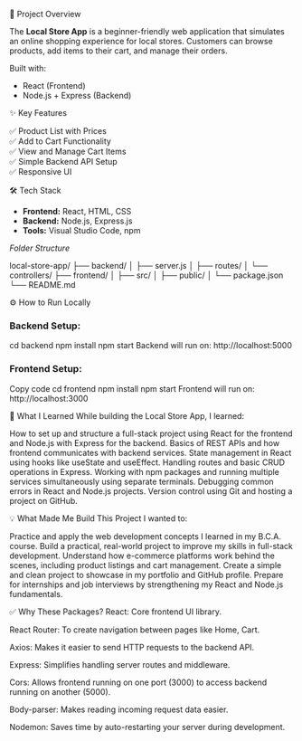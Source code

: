 
🚀 Project Overview

The **Local Store App** is a beginner-friendly web application that simulates an online shopping experience for local stores. Customers can browse products, add items to their cart, and manage their orders.  

Built with:
- React (Frontend)
- Node.js + Express (Backend)

✨ Key Features

✅ Product List with Prices  
✅ Add to Cart Functionality  
✅ View and Manage Cart Items  
✅ Simple Backend API Setup  
✅ Responsive UI  

🛠️ Tech Stack

- **Frontend:** React, HTML, CSS  
- **Backend:** Node.js, Express.js  
- **Tools:** Visual Studio Code, npm  

*Folder Structure*

local-store-app/
├── backend/
│ ├── server.js
│ ├── routes/
│ └── controllers/
├── frontend/
│ ├── src/
│ ├── public/
│ └── package.json
└── README.md

 ⚙️ How to Run Locally

### Backend Setup:

cd backend
npm install
npm start
Backend will run on: http://localhost:5000

### Frontend Setup:

Copy code
cd frontend
npm install
npm start
Frontend will run on: http://localhost:3000

🌱 What I Learned
While building the Local Store App, I learned:

How to set up and structure a full-stack project using React for the frontend and Node.js with Express for the backend.
Basics of REST APIs and how frontend communicates with backend services.
State management in React using hooks like useState and useEffect.
Handling routes and basic CRUD operations in Express.
Working with npm packages and running multiple services simultaneously using separate terminals.
Debugging common errors in React and Node.js projects.
Version control using Git and hosting a project on GitHub.

💡 What Made Me Build This Project
I wanted to:

Practice and apply the web development concepts I learned in my B.C.A. course.
Build a practical, real-world project to improve my skills in full-stack development.
Understand how e-commerce platforms work behind the scenes, including product listings and cart management.
Create a simple and clean project to showcase in my portfolio and GitHub profile.
Prepare for internships and job interviews by strengthening my React and Node.js fundamentals.

✅ Why These Packages?
React: Core frontend UI library.

React Router: To create navigation between pages like Home, Cart.

Axios: Makes it easier to send HTTP requests to the backend API.

Express: Simplifies handling server routes and middleware.

Cors: Allows frontend running on one port (3000) to access backend running on another (5000).

Body-parser: Makes reading incoming request data easier.

Nodemon: Saves time by auto-restarting your server during development.


